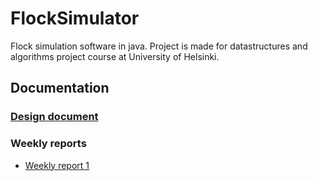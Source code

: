 # FlockSimulator

Flock simulation software in java. Project is made for datastructures and algorithms project course at University of Helsinki.

## Documentation

### [Design document](https://github.com/stadibo/FlockSimulator/blob/master/documentation/design_document.md)

### Weekly reports

* [Weekly report 1]()
